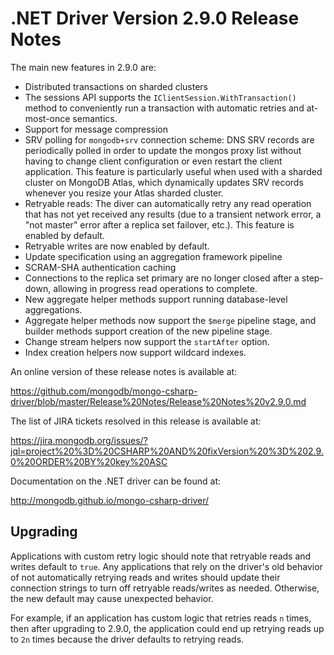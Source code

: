 # .NET Driver Version 2.9.0 Release Notes

The main new features in 2.9.0 are:

* Distributed transactions on sharded clusters
* The sessions API supports the `IClientSession.WithTransaction()` method to conveniently run a transaction with automatic retries and at-most-once semantics.
* Support for message compression
* SRV polling for `mongodb+srv` connection scheme:  DNS SRV records are periodically polled in order to update the mongos proxy list without having to change client configuration or even restart the client application. This feature is particularly useful when used with a sharded cluster on MongoDB Atlas, which dynamically updates SRV records whenever you resize your Atlas sharded cluster.
* Retryable reads: The diver can automatically retry any read operation that has not yet received any results (due to a transient network error, a "not master" error after a replica set failover, etc.). This feature is enabled by default.
* Retryable writes are now enabled by default.
* Update specification using an aggregation framework pipeline
* SCRAM-SHA authentication caching
* Connections to the replica set primary are no longer closed after a step-down, allowing in progress read operations to complete.
* New aggregate helper methods support running database-level aggregations.
* Aggregate helper methods now support the `$merge` pipeline stage, and builder methods support creation of the new pipeline stage.
* Change stream helpers now support the `startAfter` option.
* Index creation helpers now support wildcard indexes.

An online version of these release notes is available at:

https://github.com/mongodb/mongo-csharp-driver/blob/master/Release%20Notes/Release%20Notes%20v2.9.0.md

The list of JIRA tickets resolved in this release is available at:

https://jira.mongodb.org/issues/?jql=project%20%3D%20CSHARP%20AND%20fixVersion%20%3D%202.9.0%20ORDER%20BY%20key%20ASC


Documentation on the .NET driver can be found at:

http://mongodb.github.io/mongo-csharp-driver/

## Upgrading

Applications with custom retry logic should note that retryable reads and writes default to `true`. Any applications that rely on the driver's old behavior of not automatically retrying reads and writes should update their connection strings to turn off retryable reads/writes as needed. Otherwise, the new default may cause unexpected behavior.

For example, if an application has custom logic that retries reads `n` times, then after upgrading to 2.9.0, the application could end up retrying reads up to `2n` times because the driver defaults to retrying reads.

